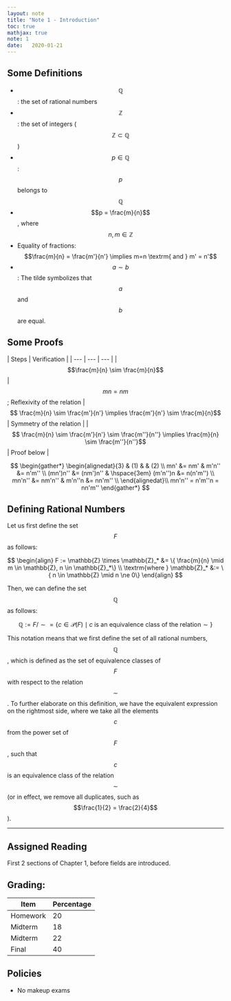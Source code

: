 ```yaml
---
layout: note
title: "Note 1 - Introduction"
toc: true
mathjax: true
note: 1
date:   2020-01-21
---
```


## Some Definitions
- $$\mathbb{Q}$$: the set of rational numbers
- $$\mathbb{Z}$$: the set of integers ($$\mathbb{Z} \subset \mathbb{Q}$$ )
- $$ p \in \mathbb{Q} $$: $$p$$ belongs to $$\mathbb{Q}$$
- $$p = \frac{m}{n}$$ , where $$ n, m \in \mathbb{Z}$$
- Equality of fractions: $$\frac{m}{n} = \frac{m'}{n'} \implies m=n \textrm{ and } m' = n'$$ 
- $$a \sim b$$: The tilde symbolizes that $$a$$ and $$b$$ are equal.

## Some Proofs

| Steps | Verification |
| --- | --- | --- |
| $$\frac{m}{n} \sim  \frac{m}{n}$$ | $$ mn = nm$$;  Reflexivity of the relation
| $$ \frac{m}{n} \sim  \frac{m'}{n'} \implies \frac{m'}{n'} \sim \frac{m}{n}$$ | Symmetry of the relation |
| $$ \frac{m}{n} \sim \frac{m'}{n'} \sim \frac{m''}{n''} \implies \frac{m}{n} \sim \frac{m''}{n''}$$ | Proof below |

$$
\begin{gather*}
    \begin{alignedat}{3}
    & (1) & & (2) \\
    mn' &= nm'      & m'n'' &= n'm'' \\
    (mn')n'' &= (nm')n'' & \hspace{3em} (m'n'')n &= n(n'm'') \\
    mn'n'' &= nm'n'' & m'n''n &= nn'm'' \\
    \end{alignedat}\\
    mn'n'' = n'm''n = nn'm''
\end{gather*}
$$

## Defining Rational Numbers

Let us first define the set $$F$$ as follows:

$$
\begin{align}
F := \mathbb{Z} \times \mathbb{Z}_* &= \{ \frac{m}{n} \mid m \in \mathbb{Z}, n \in \mathbb{Z}_*\} \\
\textrm{where } \mathbb{Z}_* &:= \{ n \in \mathbb{Z} \mid n \ne 0\}
\end{align}
$$

Then, we can define the set $$\mathbb{Q}$$ as follows:

$$ \mathbb{Q} := F/{\sim} = \{ c \in \mathcal{P}(F) \mid c \textrm{ is an equivalence class of the relation} \sim \}$$ 

This notation means that we first define the set of all rational numbers, $$\mathbb{Q}$$, which is defined as the set of equivalence classes of $$F$$ with respect to the relation $$\sim$$. To further elaborate on this definition, we have the equivalent expression on the rightmost side, where we take all the elements $$c$$ from the power set of $$F$$, such that $$c$$ is an equivalence class of the relation $$\sim$$ (or in effect, we remove all duplicates, such as $$\frac{1}{2} = \frac{2}{4}$$).

---

## Assigned Reading
First 2 sections of Chapter 1, before fields are introduced.

## Grading:

| Item | Percentage |
|---|---|
| Homework | 20 |
| Midterm | 18 |
| Midterm | 22 |
| Final | 40 |

## Policies
- No makeup exams
